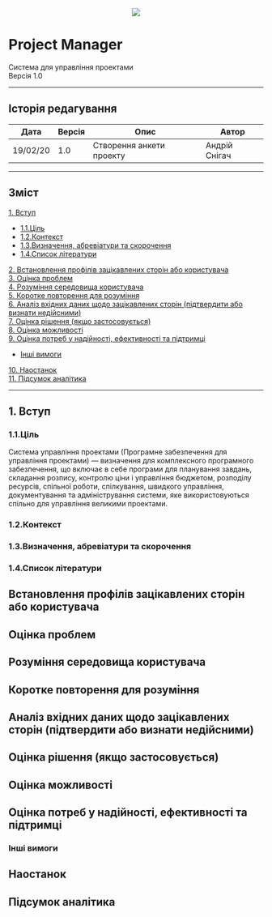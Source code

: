 <p align="center">
  <img src="../Pm_banner.png"/>
</p>

# Project Manager
Система для управління проектами\
Версія 1.0

---
## Історія редагування

Дата  | Версія | Опис  | Автор
------------- | ------------- | ------------- | -------------
19/02/20  | 1.0  | Створення анкети проекту  | Андрій Снігач

---
## Зміст

[1. Вступ](#1)
+ [1.1.Ціль](#1-1)
+ [1.2.Контекст](#1-2)
+ [1.3.Визначення, абревіатури та скорочення](#1-3)
+ [1.4.Список літератури](#1-4)

[2. Встановлення профілів зацікавлених сторін або користувача](#2)\
[3. Оцінка проблем](#3)\
[4. Розуміння середовища користувача](#4)\
[5. Коротке повторення для розуміння](#5)\
[6. Аналіз вхідних даних щодо зацікавлених сторін (підтвердити або визнати недійсними)](#6)\
[7. Оцінка рішення (якщо застосовується)](#7)\
[8. Оцінка можливості](#8)\
[9. Оцінка потреб у надійності, ефективності та підтримці](#9)
+ [Інші вимоги](#9-1)

[10. Наостанок](#10)\
[11. Підсумок аналітика](#11)

---
## <p id="1">1. Вступ</p>
 ### <p id="1-1">1.1.Ціль</p>
 Система управління проектами (Програмне забезпечення для управління проектами) — визначення для комплексного програмного забезпечення, що включає в себе програми для планування завдань, складання розпису, контролю ціни і управління бюджетом, розподілу ресурсів, спільної роботи, спілкування, швидкого управління, документування та адміністрування системи, яке використовуються спільно для управління великими проектами.
 ### <p id="1-2">1.2.Контекст</p>
 ### <p id="1-3">1.3.Визначення, абревіатури та скорочення</p>
 ### <p id="1-4">1.4.Список літератури</p>
## <p id="2">Встановлення профілів зацікавлених сторін або користувача</p>
## <p id="3">Оцінка проблем</p>
## <p id="4">Розуміння середовища користувача</p>
## <p id="5">Коротке повторення для розуміння</p>
## <p id="6">Аналіз вхідних даних щодо зацікавлених сторін (підтвердити або визнати недійсними)</p>
## <p id="7">Оцінка рішення (якщо застосовується)</p>
## <p id="8">Оцінка можливості</p>
## <p id="9">Оцінка потреб у надійності, ефективності та підтримці</p>
 ### <p id="9-1">Інші вимоги</p>
## <p id="10">Наостанок</p>
## <p id="11">Підсумок аналітика</p>


